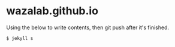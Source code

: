 # wazalab.github.io

Using the below to write contents, then git push after it's finished.
```
$ jekyll s
```
